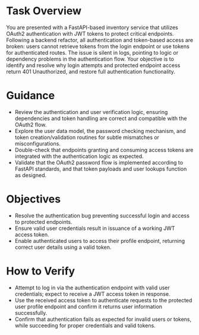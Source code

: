 # Task Overview

You are presented with a FastAPI-based inventory service that utilizes OAuth2 authentication with JWT tokens to protect critical endpoints. Following a backend refactor, all authentication and token-based access are broken: users cannot retrieve tokens from the login endpoint or use tokens for authenticated routes. The issue is silent in logs, pointing to logic or dependency problems in the authentication flow. Your objective is to identify and resolve why login attempts and protected endpoint access return 401 Unauthorized, and restore full authentication functionality.

# Guidance
- Review the authentication and user verification logic, ensuring dependencies and token handling are correct and compatible with the OAuth2 flow.
- Explore the user data model, the password checking mechanism, and token creation/validation routines for subtle mismatches or misconfigurations.
- Double-check that endpoints granting and consuming access tokens are integrated with the authentication logic as expected.
- Validate that the OAuth2 password flow is implemented according to FastAPI standards, and that token payloads and user lookups function as designed.

# Objectives
- Resolve the authentication bug preventing successful login and access to protected endpoints.
- Ensure valid user credentials result in issuance of a working JWT access token.
- Enable authenticated users to access their profile endpoint, returning correct user details using a valid token.

# How to Verify
- Attempt to log in via the authentication endpoint with valid user credentials; expect to receive a JWT access token in response.
- Use the received access token to authenticate requests to the protected user profile endpoint and confirm it returns user information successfully.
- Confirm that authentication fails as expected for invalid users or tokens, while succeeding for proper credentials and valid tokens.